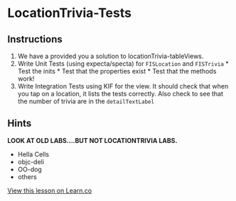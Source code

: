 

# LocationTrivia-Tests

## Instructions

  1. We have a provided you a solution to locationTrivia-tableViews.
  2. Write Unit Tests (using expecta/specta) for `FISLocation` and `FISTrivia`
    * Test the inits
    * Test that the properties exist
    * Test that the methods work!
  3. Write Integration Tests using KIF for the view. It should check that when
     you tap on a location, it lists the tests correctly. Also check  to see that the number of trivia are in the `detailTextLabel`

## Hints

  **LOOK AT OLD LABS....BUT NOT LOCATIONTRIVIA LABS.**

  * Hella Cells
  * objc-deli
  * OO-dog
  * others

<a href='https://learn.co/lessons/locationTrivia-Tests' data-visibility='hidden'>View this lesson on Learn.co</a>
